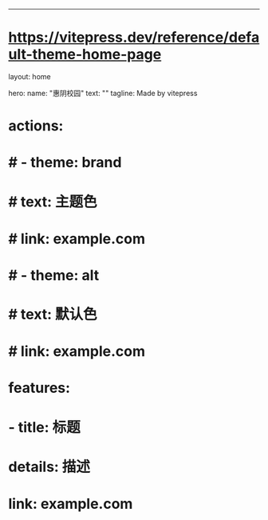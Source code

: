 ---
# https://vitepress.dev/reference/default-theme-home-page
layout: home

hero:
  name: "惠阴校园"
  text: ""
  tagline: Made by vitepress
  # actions:
  #   # - theme: brand
  #   #   text: 主题色
  #   #   link: example.com

  #   # - theme: alt
  #   #   text: 默认色
  #   #   link: example.com

# features:
#   - title: 标题
#     details: 描述
#     link: example.com

